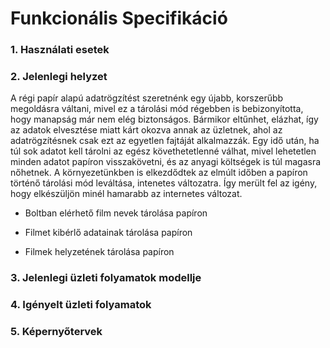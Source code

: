 # Funkcionális Specifikáció
### 1. Használati esetek
### 2. Jelenlegi helyzet
A régi papír alapú adatrögzítést szeretnénk egy újabb, korszerűbb megoldásra
váltani, mivel ez a tárolási mód régebben is bebizonyította, hogy manapság
már nem elég biztonságos. Bármikor eltűnhet, elázhat, így az adatok elvesztése
miatt kárt okozva annak az üzletnek, ahol az adatrögzítésnek csak ezt
az egyetlen fajtáját alkalmazzák. Egy idő után, ha túl sok adatot kell
tárolni az egész követhetetlenné válhat, mivel lehetetlen minden adatot
papíron visszakövetni, és az anyagi költségek is túl magasra nőhetnek.
A környezetünkben is elkezdődtek az elmúlt időben a papíron történő 
tárolási mód leváltása, intenetes változatra. Így merült fel az igény,
hogy elkészüljön minél hamarabb az internetes változat.

   * Boltban elérhető film nevek tárolása papíron
   
   * Filmet kibérlő adatainak tárolása papíron
   
   * Filmek helyzetének tárolása papíron
   
### 3. Jelenlegi üzleti folyamatok modellje
### 4. Igényelt üzleti folyamatok
### 5. Képernyőtervek